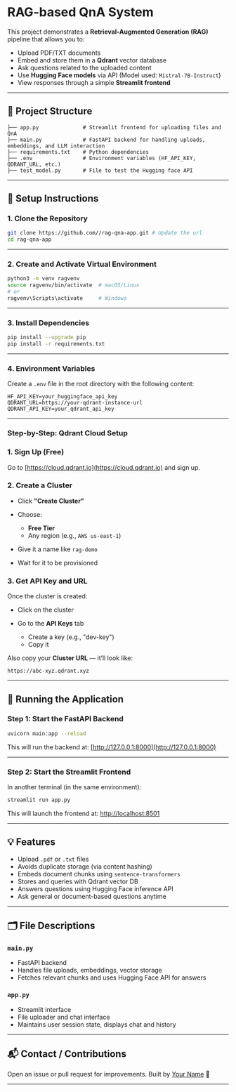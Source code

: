 # RAG-based QnA System

This project demonstrates a **Retrieval-Augmented Generation (RAG)** pipeline that allows you to:

* Upload PDF/TXT documents
* Embed and store them in a **Qdrant** vector database
* Ask questions related to the uploaded content
* Use **Hugging Face models** via API (Model used: `Mistral-7B-Instruct`)
* View responses through a simple **Streamlit frontend**

---

## 📁 Project Structure

```
├── app.py              # Streamlit frontend for uploading files and QnA
├── main.py             # FastAPI backend for handling uploads, embeddings, and LLM interaction
├── requirements.txt    # Python dependencies
├── .env                # Environment variables (HF_API_KEY, QDRANT_URL, etc.)
├── test_model.py       # File to test the Hugging face API
```

---

## 🔧 Setup Instructions

### 1. Clone the Repository

```bash
git clone https://github.com//rag-qna-app.git # Update the url
cd rag-qna-app
```

---

### 2. Create and Activate Virtual Environment

```bash
python3 -m venv ragvenv
source ragvenv/bin/activate  # macOS/Linux
# or
ragvenv\Scripts\activate     # Windows
```

---

### 3. Install Dependencies

```bash
pip install --upgrade pip
pip install -r requirements.txt
```

---

### 4. Environment Variables

Create a `.env` file in the root directory with the following content:

```env
HF_API_KEY=your_huggingface_api_key
QDRANT_URL=https://your-qdrant-instance-url
QDRANT_API_KEY=your_qdrant_api_key
```
---
### Step-by-Step: Qdrant Cloud Setup

### 1. Sign Up (Free)

Go to [https://cloud.qdrant.io](https://cloud.qdrant.io) and sign up.


### 2. Create a Cluster

* Click **"Create Cluster"**
* Choose:

  * **Free Tier**
  * Any region (e.g., `AWS us-east-1`)
* Give it a name like `rag-demo`
* Wait for it to be provisioned

### 3. Get API Key and URL

Once the cluster is created:

* Click on the cluster
* Go to the **API Keys** tab

  * Create a key (e.g., "dev-key")
  * Copy it

Also copy your **Cluster URL** — it’ll look like:

```
https://abc-xyz.qdrant.xyz
```
---

## 🚀 Running the Application

### Step 1: Start the FastAPI Backend

```bash
uvicorn main:app --reload
```

This will run the backend at: [http://127.0.0.1:8000](http://127.0.0.1:8000)

---

### Step 2: Start the Streamlit Frontend

In another terminal (in the same environment):

```bash
streamlit run app.py
```

This will launch the frontend at: [http://localhost:8501](http://localhost:8501)

---

## 💡 Features

- Upload `.pdf` or `.txt` files
- Avoids duplicate storage (via content hashing)
- Embeds document chunks using `sentence-transformers`
- Stores and queries with Qdrant vector DB
- Answers questions using Hugging Face inference API
- Ask general or document-based questions anytime

---

## 🗂️ File Descriptions

### `main.py`

* FastAPI backend
* Handles file uploads, embeddings, vector storage
* Fetches relevant chunks and uses Hugging Face API for answers

### `app.py`

* Streamlit interface
* File uploader and chat interface
* Maintains user session state, displays chat and history

---
## 📬 Contact / Contributions

Open an issue or pull request for improvements.
Built by [Your Name](mailto:) 🚀

---